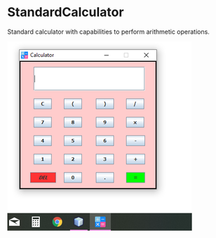 # StandardCalculator
Standard calculator with capabilities to perform arithmetic operations.

![](resources/ss.PNG)
